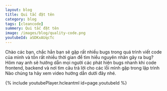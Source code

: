 ```yaml
---
layout: blog
title: Qui tắc đặt tên 
category: blog
tags: [cleancode]
summery: Qui tắc đặt tên
image: /images/blog/quality-code.png
youtubeId: aSDKxAUqcTc
---
```

 
Chào các bạn, chắc hẳn bạn sẽ gặp rất nhiều bugs trong quá trình viết code của mình và tốn rất nhiều thời gian để tìm hiểu
nguyên nhân gây ra bug? Hôm nay anh sẽ hướng dẫn mọi người các phát hiện bugs nhanh khi code frontend, backend và nơi tìm 
câu trả lời cho các lỗi mình gặp trong lập trình
Nào chúng ta hãy xem video hướng dẫn dưới đây nhé.


{% include youtubePlayer.hcleantml id=page.youtubeId %}